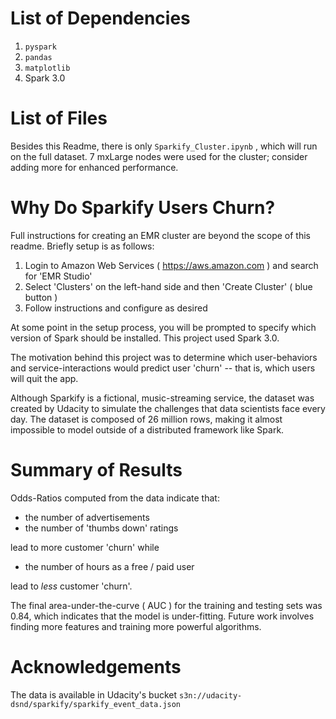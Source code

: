 # List of Dependencies
1. `pyspark`
2. `pandas`
3. `matplotlib`
4. Spark 3.0

# List of Files
Besides this Readme, there is only `Sparkify_Cluster.ipynb` , which will run on the full dataset. 
7 mxLarge nodes were used for the cluster; consider adding more for enhanced performance. 

# Why Do Sparkify Users Churn? 
Full instructions for creating an EMR cluster are beyond the scope of this readme. 
Briefly setup is as follows: 

1. Login to Amazon Web Services ( https://aws.amazon.com ) and search for 'EMR Studio'
2. Select 'Clusters' on the left-hand side and then 'Create Cluster' ( blue button ) 
3. Follow instructions and configure as desired

At some point in the setup process, you will be prompted to specify which version of Spark should be installed. 
This project used Spark 3.0. 

The motivation behind this project was to determine which user-behaviors and service-interactions would predict user 'churn' -- that is, which users will quit the app. 

Although Sparkify is a fictional, music-streaming service, the dataset was created by Udacity to simulate the challenges that data scientists face every day. 
The dataset is composed of 26 million rows, making it almost impossible to model outside of a distributed framework like Spark. 

# Summary of Results
Odds-Ratios computed from the data indicate that: 

* the number of advertisements
* the number of 'thumbs down' ratings

lead to more customer 'churn' while

* the number of hours as a free / paid user

lead to _less_ customer 'churn'. 

The final area-under-the-curve ( AUC ) for the training and testing sets was 0.84, which indicates that the model is under-fitting. 
Future work involves finding more features and training more powerful algorithms. 

# Acknowledgements
The data is available in Udacity's bucket `s3n://udacity-dsnd/sparkify/sparkify_event_data.json`